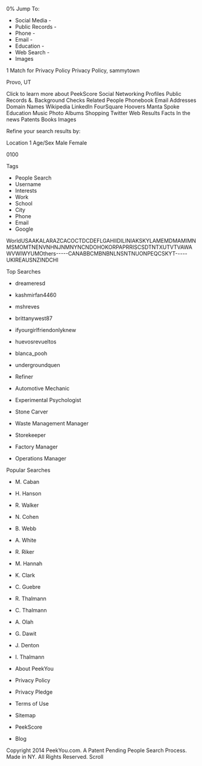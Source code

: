 0% Jump To:

*   Social Media -
*   Public Records -
*   Phone -
*   Email -
*   Education -
*   Web Search -
*   Images

1 Match for Privacy Policy Privacy Policy, sammytown

Provo, UT

Click to learn more about PeekScore Social Networking Profiles Public Records &. Background Checks Related People Phonebook Email Addresses Domain Names Wikipedia LinkedIn FourSquare Hoovers Manta Spoke Education Music Photo Albums Shopping Twitter Web Results Facts In the news Patents Books Images

Refine your search results by:

Location 1 Age/Sex Male Female

0100

Tags

*   People Search
*   Username
*   Interests
*   Work
*   School
*   City
*   Phone
*   Email
*   Google

WorldUSAAKALARAZCACOCTDCDEFLGAHIIDILINIAKSKYLAMEMDMAMIMNMSMOMTNENVNHNJNMNYNCNDOHOKORPAPRRISCSDTNTXUTVTVAWAWVWIWYUMOthers-----CANABBCMBNBNLNSNTNUONPEQCSKYT-----UKIREAUSNZINDCHI

Top Searches

*   dreameresd
*   kashmirfan4460
*   mshreves
*   brittanywest87
*   ifyourgirlfriendonlyknew
*   huevosrevueltos
*   blanca\_pooh
*   undergroundquen

*   Refiner
*   Automotive Mechanic
*   Experimental Psychologist
*   Stone Carver
*   Waste Management Manager
*   Storekeeper
*   Factory Manager
*   Operations Manager

Popular Searches

*   M. Caban
*   H. Hanson
*   R. Walker
*   N. Cohen
*   B. Webb
*   A. White
*   R. Riker
*   M. Hannah

*   K. Clark
*   C. Guebre
*   R. Thalmann
*   C. Thalmann
*   A. Olah
*   G. Dawit
*   J. Denton
*   I. Thalmann

*   About PeekYou
*   Privacy Policy
*   Privacy Pledge
*   Terms of Use
*   Sitemap
*   PeekScore
*   Blog

Copyright 2014 PeekYou.com. A Patent Pending People Search Process. Made in NY. All Rights Reserved. Scroll